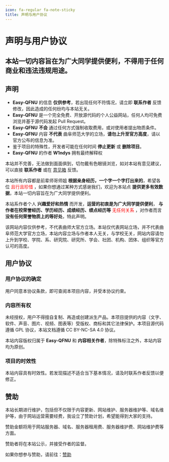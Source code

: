 ```yaml
---
icon: fa-regular fa-note-sticky
title: 声明与用户协议
---
```


# 声明与用户协议

## 本站一切内容旨在为广大同学提供便利，不得用于任何商业和违法违规用途。

## 声明

- **Easy-QFNU** 的信息 **仅供参考**，若出现任何不符情况，请立即 **联系作者** 反馈修改，因此造成的任何纷均与本站无关。
- **Easy-QFNU** 是一个完全免费、开放源代码的个人公益网站，任何人均可免费浏览并基于源代码发起 Pull Request。
- **Easy-QFNU** **不会** 通过任何方式强制收取费用，或对使用者提出物质条件。
- **Easy-QFNU** 内容 **不代表** 曲阜师范大学的立场，**请勿上升至官方高度**，请以官方公布的信息为准。
- 鉴于项目的特殊性，开发者可能在任何时间 **停止更新** 或 **删除项目**。
- **Easy-QFNU** 的作者 **W1ndys** 拥有最终解释权

本站并不完善，无法做到面面俱到，切勿戴有色眼镜浏览，如对本站有意见建议，可以直接 **联系作者** 或在 [意见箱](/Start/Feedback-Box/) 反馈。

本站所有内容都是前辈师哥师姐 **根据亲身经历，一个字一个字打出来的**，希望各位 <font color="red"> 且行且珍惜 </font>，如果你想通过某种方式感谢我们，欢迎为本站点 **提供更多有效数据**，本站一切内容旨在为广大同学提供便利。

本站系作者个人 **兴趣爱好和热情** 而开发，**运营的初衷是为广大同学提供便利**， **与作者在校荣誉经历、学历经历、成绩经历、绩点经历等** <font color="red"> 无任何关系 </font>，对作者而言 **没有任何荣誉物质上的等好处**，特此声明。

该网站内容仅供参考，不代表曲师大官方立场。本站仅代表网站立场，并不代表曲阜师范大学官方立场，本站内容立场与作者本人无关，与学校无关，网站内容请勿上升到学校、学院、系、研究院、研究所、学会、社团、机构、团体、组织等官方认可的高度。

## 用户协议

### 用户协议的确定

用户同意本协议条款，即可查阅本项目内容，并受本协议约束。

### 内容所有权

未经授权，用户不得擅自复制、再造或创建派生产品。本项目提供的内容（文字、软件、声音、图片、视频、图表等）受版权、商标和其它法律保护。本项目源代码遵循 GPL 协议，本站文档遵循 CC BY-NC-SA 4.0 协议。

本站内容版权归属于 **Easy-QFNU** 和 **内容相关作者**，除特殊标注之外，本站内容均为原创。

### 项目的时效性

本站内容具有时效性。若发现描述不适合当下基本情况，请及时联系作者反馈以便修正。

## 赞助

本站长期进行维护，包括但不仅限于内容更新、网站维护、服务器维护等、域名维护等，由于网站运营需要经费，我设立了赞助计划，希望能得到大家的支持。

赞助金额将用于网站服务器、域名、服务器租用费、服务器维护费、网站维护费等方面。

赞助者将在本站公示，并接受作者的监督。

如果你想参与赞助，请前往：[赞助](/QuickStart/Sponsor)
